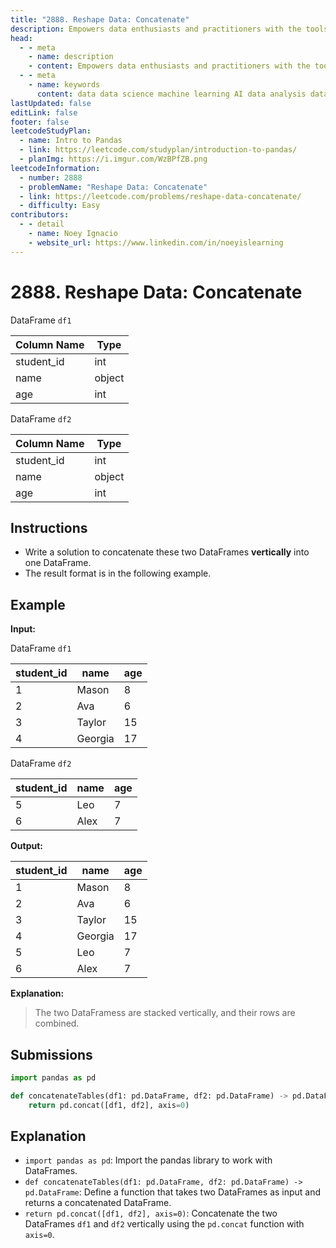 ```yaml
---
title: "2888. Reshape Data: Concatenate"
description: Empowers data enthusiasts and practitioners with the tools and knowledge to unlock the potential of data.
head:
  - - meta
    - name: description
    - content: Empowers data enthusiasts and practitioners with the tools and knowledge to unlock the potential of data.
  - - meta
    - name: keywords
      content: data data science machine learning AI data analysis data-driven data enthusiasts data practitioners
lastUpdated: false
editLink: false
footer: false
leetcodeStudyPlan:
  - name: Intro to Pandas
  - link: https://leetcode.com/studyplan/introduction-to-pandas/
  - planImg: https://i.imgur.com/WzBPfZB.png
leetcodeInformation:
  - number: 2888
  - problemName: "Reshape Data: Concatenate"
  - link: https://leetcode.com/problems/reshape-data-concatenate/
  - difficulty: Easy
contributors:
  - - detail
    - name: Noey Ignacio
    - website_url: https://www.linkedin.com/in/noeyislearning
---
```


# 2888. Reshape Data: Concatenate

DataFrame `df1`

<ScrollableTableContainer>

| Column Name | Type   |
| ----------- | ------ |
| student_id  | int    |
| name        | object |
| age         | int    |

</ScrollableTableContainer>

DataFrame `df2`

<ScrollableTableContainer>

| Column Name | Type   |
| ----------- | ------ |
| student_id  | int    |
| name        | object |
| age         | int    |

</ScrollableTableContainer>

## Instructions

- Write a solution to concatenate these two DataFrames **vertically** into one DataFrame.
- The result format is in the following example.

## Example

**Input:**

DataFrame `df1`

<ScrollableTableContainer>

| student_id | name    | age |
| ---------- | ------- | --- |
| 1          | Mason   | 8   |
| 2          | Ava     | 6   |
| 3          | Taylor  | 15  |
| 4          | Georgia | 17  |

</ScrollableTableContainer>

DataFrame `df2`

<ScrollableTableContainer>

| student_id | name | age |
| ---------- | ---- | --- |
| 5          | Leo  | 7   |
| 6          | Alex | 7   |

</ScrollableTableContainer>

**Output:**

<ScrollableTableContainer>

| student_id | name    | age |
| ---------- | ------- | --- |
| 1          | Mason   | 8   |
| 2          | Ava     | 6   |
| 3          | Taylor  | 15  |
| 4          | Georgia | 17  |
| 5          | Leo     | 7   |
| 6          | Alex    | 7   |

</ScrollableTableContainer>

**Explanation:**

> The two DataFramess are stacked vertically, and their rows are combined.

## Submissions

```python :line-numbers
import pandas as pd

def concatenateTables(df1: pd.DataFrame, df2: pd.DataFrame) -> pd.DataFrame:
    return pd.concat([df1, df2], axis=0)
```

## Explanation

<CustomAccordion title="Python (Pandas)" submitted_by="@noeyislearning" submit_website_url="https://www.linkedin.com/in/noeyislearning" :collapsed=false>

- `import pandas as pd`: Import the pandas library to work with DataFrames.
- `def concatenateTables(df1: pd.DataFrame, df2: pd.DataFrame) -> pd.DataFrame`: Define a function that takes two DataFrames as input and returns a concatenated DataFrame.
- `return pd.concat([df1, df2], axis=0)`: Concatenate the two DataFrames `df1` and `df2` vertically using the `pd.concat` function with `axis=0`.

</CustomAccordion>
